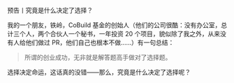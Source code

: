预告丨究竟是什么决定了选择？

我的一个朋友，铁岭，CoBuild 基金的创始人（他们的公司很酷：没有办公室，总计三个人，两个合伙人一个秘书，一年投资 20 个项目，貌似除了我之外，从来没有人给他们做过 PR，他们自己也根本不做……）有一句总结：

>所谓的创业成功，无非就是解答题高手做对了选择题。

选择决定命运，这话真的没错——那么，究竟是什么决定了选择呢？